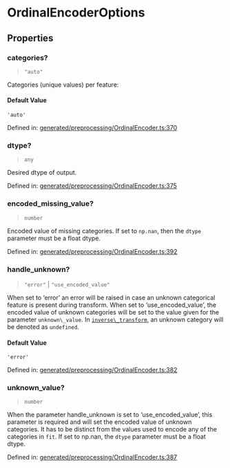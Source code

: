 # OrdinalEncoderOptions

## Properties

### categories?

> `"auto"`

Categories (unique values) per feature:

#### Default Value

`'auto'`

Defined in:  [generated/preprocessing/OrdinalEncoder.ts:370](https://github.com/transitive-bullshit/scikit-learn-ts/blob/92ab806/packages/sklearn/src/generated/preprocessing/OrdinalEncoder.ts#L370)

### dtype?

> `any`

Desired dtype of output.

Defined in:  [generated/preprocessing/OrdinalEncoder.ts:375](https://github.com/transitive-bullshit/scikit-learn-ts/blob/92ab806/packages/sklearn/src/generated/preprocessing/OrdinalEncoder.ts#L375)

### encoded\_missing\_value?

> `number`

Encoded value of missing categories. If set to `np.nan`, then the `dtype` parameter must be a float dtype.

Defined in:  [generated/preprocessing/OrdinalEncoder.ts:392](https://github.com/transitive-bullshit/scikit-learn-ts/blob/92ab806/packages/sklearn/src/generated/preprocessing/OrdinalEncoder.ts#L392)

### handle\_unknown?

> `"error"` \| `"use_encoded_value"`

When set to ‘error’ an error will be raised in case an unknown categorical feature is present during transform. When set to ‘use\_encoded\_value’, the encoded value of unknown categories will be set to the value given for the parameter `unknown\_value`. In [`inverse\_transform`](#sklearn.preprocessing.OrdinalEncoder.inverse_transform "sklearn.preprocessing.OrdinalEncoder.inverse_transform"), an unknown category will be denoted as `undefined`.

#### Default Value

`'error'`

Defined in:  [generated/preprocessing/OrdinalEncoder.ts:382](https://github.com/transitive-bullshit/scikit-learn-ts/blob/92ab806/packages/sklearn/src/generated/preprocessing/OrdinalEncoder.ts#L382)

### unknown\_value?

> `number`

When the parameter handle\_unknown is set to ‘use\_encoded\_value’, this parameter is required and will set the encoded value of unknown categories. It has to be distinct from the values used to encode any of the categories in `fit`. If set to np.nan, the `dtype` parameter must be a float dtype.

Defined in:  [generated/preprocessing/OrdinalEncoder.ts:387](https://github.com/transitive-bullshit/scikit-learn-ts/blob/92ab806/packages/sklearn/src/generated/preprocessing/OrdinalEncoder.ts#L387)
